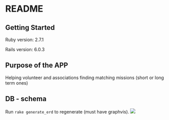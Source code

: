 # README

##  Getting Started

Ruby version: 2.7.1

Rails version: 6.0.3

## Purpose of the APP

Helping volunteer and associations finding matching missions (short or long term ones)

## DB - schema

Run `rake generate_erd` to regenerate (must have graphvis).
![](/erd.png)
